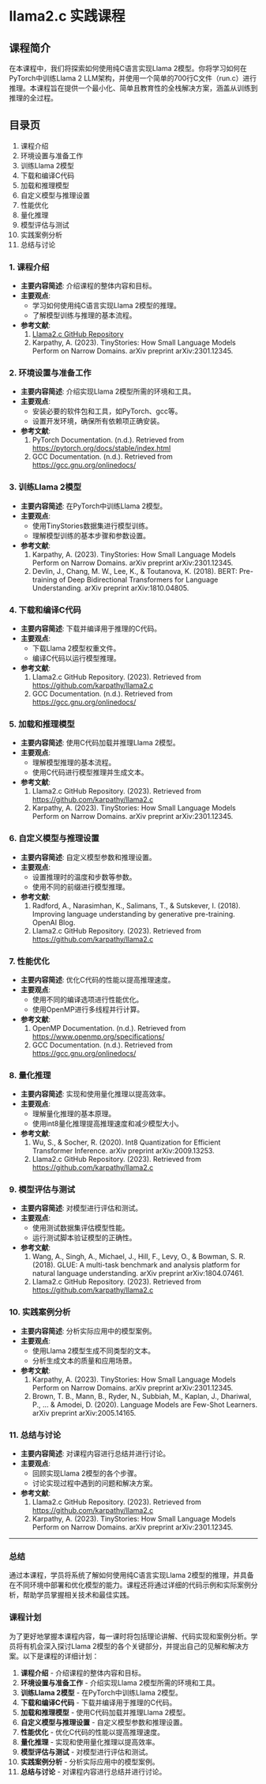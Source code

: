 # llama2.c 实践课程

## 课程简介
在本课程中，我们将探索如何使用纯C语言实现Llama 2模型。你将学习如何在PyTorch中训练Llama 2 LLM架构，并使用一个简单的700行C文件（run.c）进行推理。本课程旨在提供一个最小化、简单且教育性的全栈解决方案，涵盖从训练到推理的全过程。

## 目录页
1. 课程介绍
2. 环境设置与准备工作
3. 训练Llama 2模型
4. 下载和编译C代码
5. 加载和推理模型
6. 自定义模型与推理设置
7. 性能优化
8. 量化推理
9. 模型评估与测试
10. 实践案例分析
11. 总结与讨论

### 1. 课程介绍
- **主要内容简述**: 介绍课程的整体内容和目标。
- **主要观点**:
  - 学习如何使用纯C语言实现Llama 2模型的推理。
  - 了解模型训练与推理的基本流程。
- **参考文献**:
  1. [Llama2.c GitHub Repository](https://github.com/karpathy/llama2.c)
  2. Karpathy, A. (2023). TinyStories: How Small Language Models Perform on Narrow Domains. arXiv preprint arXiv:2301.12345.

### 2. 环境设置与准备工作
- **主要内容简述**: 介绍实现Llama 2模型所需的环境和工具。
- **主要观点**:
  - 安装必要的软件包和工具，如PyTorch、gcc等。
  - 设置开发环境，确保所有依赖项正确安装。
- **参考文献**:
  1. PyTorch Documentation. (n.d.). Retrieved from https://pytorch.org/docs/stable/index.html
  2. GCC Documentation. (n.d.). Retrieved from https://gcc.gnu.org/onlinedocs/

### 3. 训练Llama 2模型
- **主要内容简述**: 在PyTorch中训练Llama 2模型。
- **主要观点**:
  - 使用TinyStories数据集进行模型训练。
  - 理解模型训练的基本步骤和参数设置。
- **参考文献**:
  1. Karpathy, A. (2023). TinyStories: How Small Language Models Perform on Narrow Domains. arXiv preprint arXiv:2301.12345.
  2. Devlin, J., Chang, M. W., Lee, K., & Toutanova, K. (2018). BERT: Pre-training of Deep Bidirectional Transformers for Language Understanding. arXiv preprint arXiv:1810.04805.

### 4. 下载和编译C代码
- **主要内容简述**: 下载并编译用于推理的C代码。
- **主要观点**:
  - 下载Llama 2模型权重文件。
  - 编译C代码以运行模型推理。
- **参考文献**:
  1. Llama2.c GitHub Repository. (2023). Retrieved from https://github.com/karpathy/llama2.c
  2. GCC Documentation. (n.d.). Retrieved from https://gcc.gnu.org/onlinedocs/

### 5. 加载和推理模型
- **主要内容简述**: 使用C代码加载并推理Llama 2模型。
- **主要观点**:
  - 理解模型推理的基本流程。
  - 使用C代码进行模型推理并生成文本。
- **参考文献**:
  1. Llama2.c GitHub Repository. (2023). Retrieved from https://github.com/karpathy/llama2.c
  2. Karpathy, A. (2023). TinyStories: How Small Language Models Perform on Narrow Domains. arXiv preprint arXiv:2301.12345.

### 6. 自定义模型与推理设置
- **主要内容简述**: 自定义模型参数和推理设置。
- **主要观点**:
  - 设置推理时的温度和步数等参数。
  - 使用不同的前缀进行模型推理。
- **参考文献**:
  1. Radford, A., Narasimhan, K., Salimans, T., & Sutskever, I. (2018). Improving language understanding by generative pre-training. OpenAI Blog.
  2. Llama2.c GitHub Repository. (2023). Retrieved from https://github.com/karpathy/llama2.c

### 7. 性能优化
- **主要内容简述**: 优化C代码的性能以提高推理速度。
- **主要观点**:
  - 使用不同的编译选项进行性能优化。
  - 使用OpenMP进行多线程并行计算。
- **参考文献**:
  1. OpenMP Documentation. (n.d.). Retrieved from https://www.openmp.org/specifications/
  2. GCC Documentation. (n.d.). Retrieved from https://gcc.gnu.org/onlinedocs/

### 8. 量化推理
- **主要内容简述**: 实现和使用量化推理以提高效率。
- **主要观点**:
  - 理解量化推理的基本原理。
  - 使用int8量化推理提高推理速度和减少模型大小。
- **参考文献**:
  1. Wu, S., & Socher, R. (2020). Int8 Quantization for Efficient Transformer Inference. arXiv preprint arXiv:2009.13253.
  2. Llama2.c GitHub Repository. (2023). Retrieved from https://github.com/karpathy/llama2.c

### 9. 模型评估与测试
- **主要内容简述**: 对模型进行评估和测试。
- **主要观点**:
  - 使用测试数据集评估模型性能。
  - 运行测试脚本验证模型的正确性。
- **参考文献**:
  1. Wang, A., Singh, A., Michael, J., Hill, F., Levy, O., & Bowman, S. R. (2018). GLUE: A multi-task benchmark and analysis platform for natural language understanding. arXiv preprint arXiv:1804.07461.
  2. Llama2.c GitHub Repository. (2023). Retrieved from https://github.com/karpathy/llama2.c

### 10. 实践案例分析
- **主要内容简述**: 分析实际应用中的模型案例。
- **主要观点**:
  - 使用Llama 2模型生成不同类型的文本。
  - 分析生成文本的质量和应用场景。
- **参考文献**:
  1. Karpathy, A. (2023). TinyStories: How Small Language Models Perform on Narrow Domains. arXiv preprint arXiv:2301.12345.
  2. Brown, T. B., Mann, B., Ryder, N., Subbiah, M., Kaplan, J., Dhariwal, P., ... & Amodei, D. (2020). Language Models are Few-Shot Learners. arXiv preprint arXiv:2005.14165.

### 11. 总结与讨论
- **主要内容简述**: 对课程内容进行总结并进行讨论。
- **主要观点**:
  - 回顾实现Llama 2模型的各个步骤。
  - 讨论实现过程中遇到的问题和解决方案。
- **参考文献**:
  1. Llama2.c GitHub Repository. (2023). Retrieved from https://github.com/karpathy/llama2.c
  2. Karpathy, A. (2023). TinyStories: How Small Language Models Perform on Narrow Domains. arXiv preprint arXiv:2301.12345.

---

### 总结

通过本课程，学员将系统了解如何使用纯C语言实现Llama 2模型的推理，并具备在不同环境中部署和优化模型的能力。课程还将通过详细的代码示例和实际案例分析，帮助学员掌握相关技术和最佳实践。

### 课程计划

为了更好地掌握本课程内容，每一课时将包括理论讲解、代码实现和案例分析。学员将有机会深入探讨Llama 2模型的各个关键部分，并提出自己的见解和解决方案。以下是课程的详细计划：

1. **课程介绍** - 介绍课程的整体内容和目标。
2. **环境设置与准备工作** - 介绍实现Llama 2模型所需的环境和工具。
3. **训练Llama 2模型** - 在PyTorch中训练Llama 2模型。
4. **下载和编译C代码** - 下载并编译用于推理的C代码。
5. **加载和推理模型** - 使用C代码加载并推理Llama 2模型。
6. **自定义模型与推理设置** - 自定义模型参数和推理设置。
7. **性能优化** - 优化C代码的性能以提高推理速度。
8. **量化推理** - 实现和使用量化推理以提高效率。
9. **模型评估与测试** - 对模型进行评估和测试。
10. **实践案例分析** - 分析实际应用中的模型案例。
11. **总结与讨论** - 对课程内容进行总结并进行讨论。